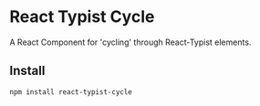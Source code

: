 # React Typist Cycle
A React Component for 'cycling' through React-Typist elements.

## Install
```shell
npm install react-typist-cycle
```
